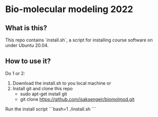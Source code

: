 # Bio-molecular modeling 2022

## What is this?
This repo contains ´install.sh´, a script for installing course
software on under Ubuntu 20.04.

## How to use it?
Do 1 or 2:
1. Download the install.sh to you local machine or
2. Install git and clone this repo
   - sudo apt-get install git
   - git clone https://github.com/isaksengeir/biomolmod.git

Run the install script
´´´bash=1
./install.sh
´´´


	 

